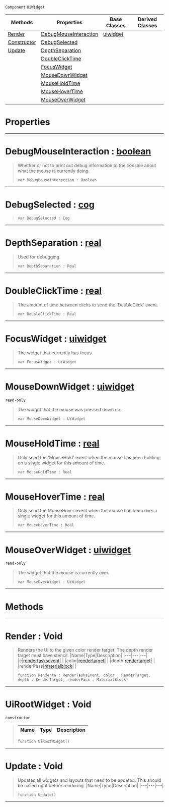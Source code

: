  `Component` `UiWidget`



|Methods|Properties|Base Classes|Derived Classes|
|---|---|---|---|
|[ Render](https://github.com/zeroengineteam/ZeroDocs/blob/master/code_reference/class_reference/uirootwidget.markdown#render-void)|[ DebugMouseInteraction](https://github.com/zeroengineteam/ZeroDocs/blob/master/code_reference/class_reference/uirootwidget.markdown#debugmouseinteraction-ze)|[uiwidget](https://github.com/zeroengineteam/ZeroDocs/blob/master/code_reference/class_reference/uiwidget.markdown)| |
|[ Constructor](https://github.com/zeroengineteam/ZeroDocs/blob/master/code_reference/class_reference/uirootwidget.markdown#uirootwidget-void)|[ DebugSelected](https://github.com/zeroengineteam/ZeroDocs/blob/master/code_reference/class_reference/uirootwidget.markdown#debugselected-zero-engin)| | |
|[ Update](https://github.com/zeroengineteam/ZeroDocs/blob/master/code_reference/class_reference/uirootwidget.markdown#update-void)|[ DepthSeparation](https://github.com/zeroengineteam/ZeroDocs/blob/master/code_reference/class_reference/uirootwidget.markdown#depthseparation-zero-eng)| | |
| |[ DoubleClickTime](https://github.com/zeroengineteam/ZeroDocs/blob/master/code_reference/class_reference/uirootwidget.markdown#doubleclicktime-zero-eng)| | |
| |[ FocusWidget](https://github.com/zeroengineteam/ZeroDocs/blob/master/code_reference/class_reference/uirootwidget.markdown#focuswidget-zero-engine)| | |
| |[ MouseDownWidget](https://github.com/zeroengineteam/ZeroDocs/blob/master/code_reference/class_reference/uirootwidget.markdown#mousedownwidget-zero-eng)| | |
| |[ MouseHoldTime](https://github.com/zeroengineteam/ZeroDocs/blob/master/code_reference/class_reference/uirootwidget.markdown#mouseholdtime-zero-engin)| | |
| |[ MouseHoverTime](https://github.com/zeroengineteam/ZeroDocs/blob/master/code_reference/class_reference/uirootwidget.markdown#mousehovertime-zero-engi)| | |
| |[ MouseOverWidget](https://github.com/zeroengineteam/ZeroDocs/blob/master/code_reference/class_reference/uirootwidget.markdown#mouseoverwidget-zero-eng)| | |


 #  Properties


---  
 #  DebugMouseInteraction : [boolean](https://github.com/zeroengineteam/ZeroDocs/blob/master/code_reference/zilch_base_types/boolean.markdown)

> Whether or not to print out debug information to the console about what the mouse is currently doing.
> ``` lang=cpp, name=Zilch
> var DebugMouseInteraction : Boolean


---  
 #  DebugSelected : [cog](https://github.com/zeroengineteam/ZeroDocs/blob/master/code_reference/class_reference/cog.markdown)

> 
> ``` lang=cpp, name=Zilch
> var DebugSelected : Cog


---  
 #  DepthSeparation : [real](https://github.com/zeroengineteam/ZeroDocs/blob/master/code_reference/zilch_base_types/real.markdown)

> Used for debugging.
> ``` lang=cpp, name=Zilch
> var DepthSeparation : Real


---  
 #  DoubleClickTime : [real](https://github.com/zeroengineteam/ZeroDocs/blob/master/code_reference/zilch_base_types/real.markdown)

> The amount of time between clicks to send the 'DoubleClick' event.
> ``` lang=cpp, name=Zilch
> var DoubleClickTime : Real


---  
 #  FocusWidget : [uiwidget](https://github.com/zeroengineteam/ZeroDocs/blob/master/code_reference/class_reference/uiwidget.markdown)

> The widget that currently has focus.
> ``` lang=cpp, name=Zilch
> var FocusWidget : UiWidget


---  
 #  MouseDownWidget : [uiwidget](https://github.com/zeroengineteam/ZeroDocs/blob/master/code_reference/class_reference/uiwidget.markdown)

 `read-only`

> The widget that the mouse was pressed down on.
> ``` lang=cpp, name=Zilch
> var MouseDownWidget : UiWidget


---  
 #  MouseHoldTime : [real](https://github.com/zeroengineteam/ZeroDocs/blob/master/code_reference/zilch_base_types/real.markdown)

> Only send the 'MouseHold' event when the mouse has been holding on a single widget for this amount of time.
> ``` lang=cpp, name=Zilch
> var MouseHoldTime : Real


---  
 #  MouseHoverTime : [real](https://github.com/zeroengineteam/ZeroDocs/blob/master/code_reference/zilch_base_types/real.markdown)

> Only send the MouseHover event when the mouse has been over a single widget for this amount of time.
> ``` lang=cpp, name=Zilch
> var MouseHoverTime : Real


---  
 #  MouseOverWidget : [uiwidget](https://github.com/zeroengineteam/ZeroDocs/blob/master/code_reference/class_reference/uiwidget.markdown)

 `read-only`

> The widget that the mouse is currently over.
> ``` lang=cpp, name=Zilch
> var MouseOverWidget : UiWidget


---  
 #  Methods


---  
 #  Render : Void

> Renders the Ui to the given color render target. The depth render target must have stencil.
> |Name|Type|Description|
> |---|---|---|
> |e|[rendertasksevent](https://github.com/zeroengineteam/ZeroDocs/blob/master/code_reference/class_reference/rendertasksevent.markdown)| |
> |color|[rendertarget](https://github.com/zeroengineteam/ZeroDocs/blob/master/code_reference/class_reference/rendertarget.markdown)| |
> |depth|[rendertarget](https://github.com/zeroengineteam/ZeroDocs/blob/master/code_reference/class_reference/rendertarget.markdown)| |
> |renderPass|[materialblock](https://github.com/zeroengineteam/ZeroDocs/blob/master/code_reference/class_reference/materialblock.markdown)| |
> ``` lang=cpp, name=Zilch
> function Render(e : RenderTasksEvent, color : RenderTarget, depth : RenderTarget, renderPass : MaterialBlock)
> ``` 


---  
 #  UiRootWidget : Void

 `constructor`

> 
> |Name|Type|Description|
> |---|---|---|
> ``` lang=cpp, name=Zilch
> function UiRootWidget()
> ``` 


---  
 #  Update : Void

> Updates all widgets and layouts that need to be updated. This should be called right before rendering.
> |Name|Type|Description|
> |---|---|---|
> ``` lang=cpp, name=Zilch
> function Update()
> ``` 


---  
 

 